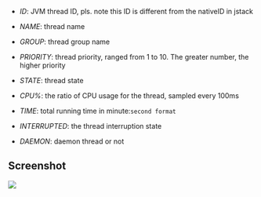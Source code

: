 
* *ID*: JVM thread ID, pls. note this ID is different from the nativeID in jstack

* *NAME*: thread name

* *GROUP*: thread group name

* *PRIORITY*: thread priority, ranged from 1 to 10. The greater number, the higher priority

* *STATE*: thread state

* *CPU%*: the ratio of CPU usage for the thread, sampled every 100ms

* *TIME*: total running time in minute:`second format`

* *INTERRUPTED*: the thread interruption state

* *DAEMON*: daemon thread or not

## Screenshot

![](https://arthas.aliyun.com/doc/en/_images/dashboard.png)
